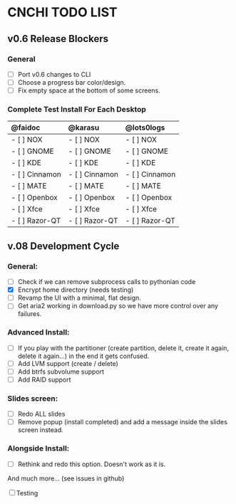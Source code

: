 # CNCHI TODO LIST

## v0.6 Release Blockers

### General
 - [ ] Port v0.6 changes to CLI
 - [ ] Choose a progress bar color/design.
 - [ ] Fix empty space at the bottom of some screens.

### Complete Test Install For Each Desktop

| @faidoc       | @karasu       | @lots0logs  |
| :------------ |:--------------| :-----------|
| - [ ] NOX   | - [ ] NOX   | - [ ] NOX |
| - [ ] GNOME   | - [ ] GNOME   | - [ ] GNOME |
| - [ ] KDE   | - [ ] KDE   | - [ ] KDE |
| - [ ] Cinnamon   | - [ ] Cinnamon   | - [ ] Cinnamon |
| - [ ] MATE   | - [ ] MATE   | - [ ] MATE |
| - [ ] Openbox   | - [ ] Openbox   | - [ ] Openbox |
| - [ ] Xfce   | - [ ] Xfce   | - [ ] Xfce |
| - [ ] Razor-QT   | - [ ] Razor-QT   | - [ ] Razor-QT |


## v.08 Development Cycle

### General:
 - [ ] Check if we can remove subprocess calls to pythonian code
 - [x] Encrypt home directory (needs testing)
 - [ ] Revamp the UI with a minimal, flat design.
 - [ ] Get aria2 working in download.py so we have more control over any failures.

### Advanced Install:
 - [ ] If you play with the partitioner (create partition, delete it, create it
   again, delete it again...) in the end it gets confused.
 - [ ] Add LVM support (create / delete)
 - [ ] Add btrfs subvolume support
 - [ ] Add RAID support

### Slides screen:
 - [ ] Redo ALL slides
 - [ ] Remove popup (install completed) and add a message inside the slides screen instead.

### Alongside Install:
 - [ ] Rethink and redo this option. Doesn't work as it is.

 
And much more... (see issues in github)

<form><input type="checkbox">Testing</form>
